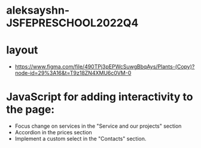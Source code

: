 # aleksayshn-JSFEPRESCHOOL2022Q4
# layout 
* https://www.figma.com/file/490TPj3pEPWcSuwgBbqAys/Plants-(Copy)?node-id=29%3A16&t=T9z18ZN4XMU6c0VM-0
# JavaScript for adding interactivity to the page:
* Focus change on services in the "Service and our projects" section 
* Accordion in the prices section
* Implement a custom select in the "Contacts" section.
